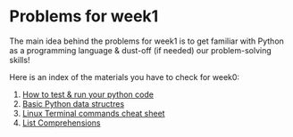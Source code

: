 # Problems for week1

The main idea behind the problems for week1 is to get familiar with Python as a programming language & dust-off (if needed) our problem-solving skills!

Here is an index of the materials you have to check for week0:

1. [How to test & run your python code](materials/how_to_run_your_python_code.md)
2. [Basic Python data structres](materials/python_data_structures.md)
3. [Linux Terminal commands cheat sheet](http://cli.learncodethehardway.org/bash_cheat_sheet.pdf)
4. [List Comprehensions](https://docs.python.org/3.4/tutorial/datastructures.html#list-comprehensions)
